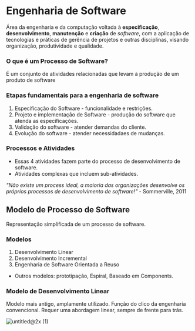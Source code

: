 # Engenharia de Software

Área da engenharia e da computação voltada à **especificação**, **desenvolvimento**,
**manutenção** e **criação** de _software_, com a aplicação de tecnologias e práticas de gerência de projetos e outras disciplinas, visando organização, produtividade e qualidade.

### O que é um **Processo de Software**?

É um conjunto de atividades relacionadas que levam à produção de um produto de software

### Etapas fundamentais para a engenharia de software

1. Especificação do Software - funcionalidade e restrições.
2. Projeto e implementação de Software - produção do software que atenda as especificações.
3. Validação do software - atender demandas do cliente.
4. Evolução do software - atender necessidadaes de mudanças.

### Processos e Atividades

- Essas 4 atividades fazem parte do processo de desenvolvimento de software.
- Atividades complexas que incluem sub-atividades.

_"Não existe um process ideal, a maioria das organizações desenvolve os próprios processos de desenvolvimento de software!"_ - Sommerville, 2011

## Modelo de Processo de Software

Representação simplificada de um processo de software.

### Modelos

1. Desenvolvimento Linear
2. Desenvolvimento Incremental
3. Engenharia de Software Orientada a Reuso

- Outros modelos: prototipação, Espiral, Baseado em Components.

### Modelo de Desenvolvimento Linear

Modelo mais antigo, amplamente utilizado. Função do clico da engenharia convencional. Requer uma abordagem linear, sempre de frente para trás.

![untitled@2x (1)](https://user-images.githubusercontent.com/28742636/166158990-bd53eae6-67b8-4ccf-a737-9c3f9631d5f7.png)
